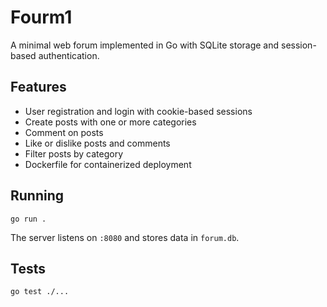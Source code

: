 # Fourm1

A minimal web forum implemented in Go with SQLite storage and session-based authentication.

## Features
- User registration and login with cookie-based sessions
- Create posts with one or more categories
- Comment on posts
- Like or dislike posts and comments
- Filter posts by category
- Dockerfile for containerized deployment

## Running
```
go run .
```
The server listens on `:8080` and stores data in `forum.db`.

## Tests
```
go test ./...
```
